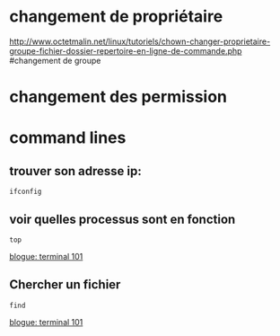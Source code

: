 # changement de propriétaire
http://www.octetmalin.net/linux/tutoriels/chown-changer-proprietaire-groupe-fichier-dossier-repertoire-en-ligne-de-commande.php
#changement de groupe

# changement des permission

# command lines

## trouver son adresse ip:

    ifconfig


## voir quelles processus sont en fonction

    top

[blogue: terminal 101](http://www.maclife.com/article/columns/terminal_101_track_and_kill_processes)

## Chercher un fichier

    find

[blogue: terminal 101](http://www.maclife.com/article/columns/terminal_101_using_find_command)
